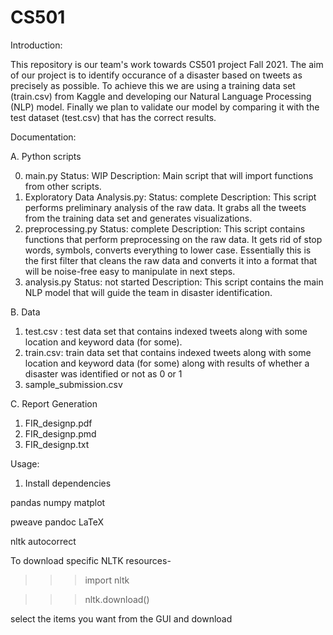 # CS501

Introduction:

This repository is our team's work towards CS501 project Fall 2021.
The aim of our project is to identify occurance of a disaster based on tweets as precisely as possible. To achieve this we are using a training data set (train.csv) from Kaggle and developing our Natural Language Processing (NLP) model. Finally we plan to validate our model by comparing it with the test dataset (test.csv) that has the correct results.


Documentation:

A. Python scripts


0. main.py
Status: WIP
Description: Main script that will import functions from other scripts.
1. Exploratory Data Analysis.py: 
Status: complete
Description: This script performs preliminary analysis of the raw data. It grabs all the tweets from the training data set and generates visualizations. 
2. preprocessing.py
Status: complete
Description: This script contains functions that perform preprocessing on the raw data. It gets rid of stop words, symbols, converts everything to lower case. Essentially this is the first filter that cleans the raw data and converts it into a format that will be noise-free easy to manipulate in next steps.
3.  analysis.py
Status: not started
Description: This script contains the main NLP model that will guide the team in disaster identification. 


B. Data

1. test.csv : test data set that contains indexed tweets along with some location and keyword data (for some).
2. train.csv: train data set that contains indexed tweets along with some location and keyword data (for some) along with results of whether a disaster was identified or not as 0 or 1
3. sample_submission.csv

C. Report Generation
1. FIR_designp.pdf
2. FIR_designp.pmd
3. FIR_designp.txt



Usage:

1. Install dependencies

pandas
numpy
matplot

pweave
pandoc
LaTeX

nltk
autocorrect

To download specific NLTK resources-
>>>import nltk

>>>nltk.download()

select the items you want from the GUI and download
